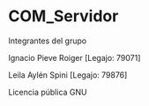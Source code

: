 # COM_Servidor

Integrantes del grupo

Ignacio Pieve Roiger   [Legajo: 79071]

Leila Aylén Spini      [Legajo: 79876]

Licencia pública GNU
